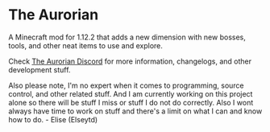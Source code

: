 # The Aurorian
A Minecraft mod for 1.12.2 that adds a new dimension with new bosses, tools, and other neat items to use and explore.

Check [The Aurorian Discord](https://discord.gg/8tczsgx) for more information, changelogs, and other development stuff.

Also please note, I'm no expert when it comes to programming, source control, and other related stuff. And I am currently working on this project alone so there will be stuff I miss or stuff I do not do correctly. Also I wont always have time to work on stuff and there's a limit on what I can and know how to do. - Elise (Elseytd)
